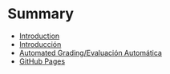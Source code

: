 # Summary

* [Introduction](README.md)
* [Introducción](chapter1.md)
* [Automated Grading/Evaluación Automática](automated-gradingevaluacion-automatica.md)
* [GitHub Pages](github-pages.md)

